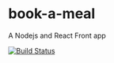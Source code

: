 # book-a-meal

A Nodejs and React Front app

[![Build Status](https://travis-ci.org/bbmattieu9/book-a-meal.svg?branch=develop)](https://travis-ci.org/bbmattieu9/book-a-meal)